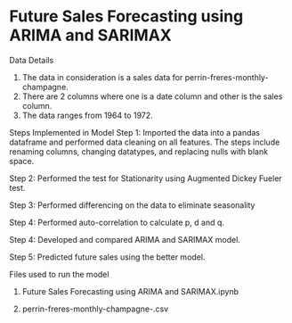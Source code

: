 # Future Sales Forecasting using ARIMA and SARIMAX

Data Details
  1)	The data in consideration is a sales data for perrin-freres-monthly-champagne.
  2)	There are 2 columns where one is a date column and other is the sales column.
  3)	The data ranges from 1964 to 1972.

Steps Implemented in Model
Step 1: Imported the data into a pandas dataframe and performed data cleaning on all features. The steps 
             include renaming columns, changing datatypes, and replacing nulls with blank space.
             
Step 2: Performed the test for Stationarity using Augmented Dickey Fueler test. 

Step 3: Performed differencing on the data to eliminate seasonality

Step 4: Performed auto-correlation to calculate p, d and q.

Step 4: Developed and compared ARIMA and SARIMAX model.

Step 5: Predicted future sales using the better model.



Files used to run the model
1)	Future Sales Forecasting using ARIMA and SARIMAX.ipynb

3)	perrin-freres-monthly-champagne-.csv
